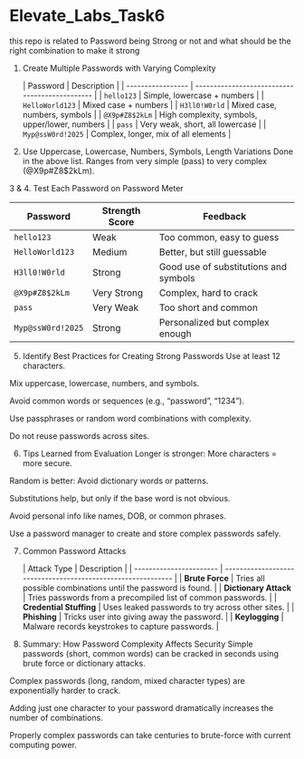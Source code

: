 # Elevate_Labs_Task6
this repo is related to Password being Strong or not and what should be the right combination to make it strong 


1. Create Multiple Passwords with Varying Complexity

   | Password          | Description                                    |
| ----------------- | ---------------------------------------------- |
| `hello123`        | Simple, lowercase + numbers                    |
| `HelloWorld123`   | Mixed case + numbers                           |
| `H3ll0!W0rld`     | Mixed case, numbers, symbols                   |
| `@X9p#Z8$2kLm`    | High complexity, symbols, upper/lower, numbers |
| `pass`            | Very weak, short, all lowercase                |
| `Myp@ssW0rd!2025` | Complex, longer, mix of all elements           |


2. Use Uppercase, Lowercase, Numbers, Symbols, Length Variations
Done in the above list. Ranges from very simple (pass) to very complex (@X9p#Z8$2kLm).

3 & 4. Test Each Password on Password Meter

| Password          | Strength Score | Feedback                              |
| ----------------- | -------------- | ------------------------------------- |
| `hello123`        | Weak           | Too common, easy to guess             |
| `HelloWorld123`   | Medium         | Better, but still guessable           |
| `H3ll0!W0rld`     | Strong         | Good use of substitutions and symbols |
| `@X9p#Z8$2kLm`    | Very Strong    | Complex, hard to crack                |
| `pass`            | Very Weak      | Too short and common                  |
| `Myp@ssW0rd!2025` | Strong         | Personalized but complex enough       |



5. Identify Best Practices for Creating Strong Passwords
Use at least 12 characters.

Mix uppercase, lowercase, numbers, and symbols.

Avoid common words or sequences (e.g., “password”, “1234”).

Use passphrases or random word combinations with complexity.

Do not reuse passwords across sites.



6. Tips Learned from Evaluation
Longer is stronger: More characters = more secure.

Random is better: Avoid dictionary words or patterns.

Substitutions help, but only if the base word is not obvious.

Avoid personal info like names, DOB, or common phrases.

Use a password manager to create and store complex passwords safely.



7. Common Password Attacks

   | Attack Type             | Description                                                  |
| ----------------------- | ------------------------------------------------------------ |
| **Brute Force**         | Tries all possible combinations until the password is found. |
| **Dictionary Attack**   | Tries passwords from a precompiled list of common passwords. |
| **Credential Stuffing** | Uses leaked passwords to try across other sites.             |
| **Phishing**            | Tricks user into giving away the password.                   |
| **Keylogging**          | Malware records keystrokes to capture passwords.             |



8. Summary: How Password Complexity Affects Security
Simple passwords (short, common words) can be cracked in seconds using brute force or dictionary attacks.

Complex passwords (long, random, mixed character types) are exponentially harder to crack.

Adding just one character to your password dramatically increases the number of combinations.

Properly complex passwords can take centuries to brute-force with current computing power.

